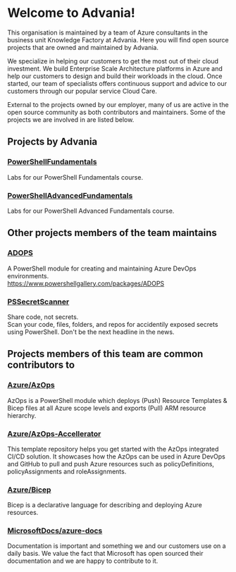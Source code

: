 # Welcome to Advania!

This organisation is maintained by a team of Azure consultants in the business unit Knowledge Factory at Advania. 
Here you will find open source projects that are owned and maintained by Advania.
   
We specialize in helping our customers to get the most out of their cloud investment. We build Enterprise Scale Architecture platforms in Azure and help our customers to design and build their workloads in the cloud. Once started, our team of specialists offers continuous support and advice to our customers through our popular service Cloud Care.


External to the projects owned by our employer, many of us are active in the open source community as both contributors and maintainers. Some of the projects we are involved in are listed below.

## Projects by Advania

### [PowerShellFundamentals](https://github.com/AdvaniaSE/PowerShellFundamentals)
Labs for our PowerShell Fundamentals course.

### [PowerShellAdvancedFundamentals](https://github.com/AdvaniaSE/PowerShellAdvancedFundamentals)
Labs for our PowerShell Advanced Fundamentals course.

## Other projects members of the team maintains

### [ADOPS](https://github.com/AZDOPS/AZDOPS)
A PowerShell module for creating and maintaining Azure DevOps environments.  
https://www.powershellgallery.com/packages/ADOPS

### [PSSecretScanner](https://github.com/bjompen/PSSecretScanner)
Share code, not secrets.  
Scan your code, files, folders, and repos for accidentily exposed secrets using PowerShell. Don't be the next headline in the news.

## Projects members of this team are common contributors to

### [Azure/AzOps](https://github.com/Azure/AzOps)
AzOps is a PowerShell module which deploys (Push) Resource Templates & Bicep files at all Azure scope levels and exports (Pull) ARM resource hierarchy.

### [Azure/AzOps-Accellerator](https://github.com/Azure/AzOps-Accelerator)
This template repository helps you get started with the AzOps integrated CI/CD solution. It showcases how the AzOps can be used in Azure DevOps and GitHub to pull and push Azure resources such as policyDefinitions, policyAssignments and roleAssignments.

### [Azure/Bicep](https://github.com/Azure/bicep)
Bicep is a declarative language for describing and deploying Azure resources.

### [MicrosoftDocs/azure-docs](https://github.com/MicrosoftDocs/azure-docs)
Documentation is important and something we and our customers use on a daily basis. We value the fact that Microsoft has open sourced their documentation and we are happy to contribute to it.

